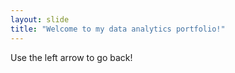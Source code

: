 ```yaml
---
layout: slide
title: "Welcome to my data analytics portfolio!"
---
```


Use the left arrow to go back!
